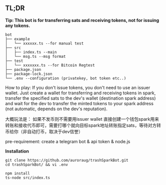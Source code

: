 ## TL;DR

**Tip: This bot is for transferring sats and receiving tokens, not for issuing any tokens.**

```
bot
├── example
│   └── xxxxxx.ts --for manual test
├── src
│   ├── index.ts --main
│   └── msg.ts --msg format
├── test 
│   └── xxxxxxx.ts --for Bitcoin Regtest
├── package.json
├── package-lock.json
└── .env --configuration (privatekey, bot token etc..)
```

How to play:
If you don't issue tokens, you don't need to use an issuer wallet.
Just create a wallet for transferring and receiving tokens in spark, transfer the specified sats to the dev's wallet (destination spark address) and wait for the dev to transfer the minted tokens to your spark address (not automatic, depends on the dev's reputation).

大概玩法是：
如果不发币则不需要用issuer wallet
直接创建一个钱包spark用来转账和接收代币即可，需要打哪个就向目标spark地址转账指定sats，等待对方转币给你（非自动打币，取决于dev信誉）



pre-requirement: create a telegram bot & api token & node.js

**Installation**

```
git clone https://github.com/auroraug/trashSparkBot.git
cd trashSparkBot/ && vi .env
```

```
npm install
ts-node src/index.ts
```


